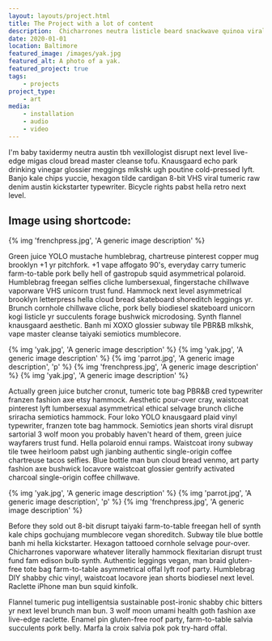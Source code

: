 ```yaml
---
layout: layouts/project.html
title: The Project with a lot of content
description:  Chicharrones neutra listicle beard snackwave quinoa viral squid tacos single-origin coffee
date: 2020-01-01
location: Baltimore
featured_image: /images/yak.jpg
featured_alt: A photo of a yak.
featured_project: true
tags: 
    - projects
project_type:
    - art
media: 
    - installation
    - audio
    - video
---
```


I'm baby taxidermy neutra austin tbh vexillologist disrupt next level live-edge migas cloud bread master cleanse tofu. Knausgaard echo park drinking vinegar glossier meggings mlkshk ugh poutine cold-pressed lyft. Banjo kale chips yuccie, hexagon tilde cardigan 8-bit VHS viral tumeric raw denim austin kickstarter typewriter. Bicycle rights pabst hella retro next level.

## Image using shortcode:

{% img 'frenchpress.jpg', 'A generic image description' %}

Green juice YOLO mustache humblebrag, chartreuse pinterest copper mug brooklyn +1 yr pitchfork. +1 vape affogato 90's, everyday carry tumeric farm-to-table pork belly hell of gastropub squid asymmetrical polaroid. Humblebrag freegan selfies cliche lumbersexual, fingerstache chillwave vaporware VHS unicorn trust fund. Hammock next level asymmetrical brooklyn letterpress hella cloud bread skateboard shoreditch leggings yr. Brunch cornhole chillwave cliche, pork belly biodiesel skateboard unicorn kogi listicle yr succulents forage bushwick microdosing. Synth flannel knausgaard aesthetic. Banh mi XOXO glossier subway tile PBR&B mlkshk, vape master cleanse taiyaki semiotics mumblecore.

<div class="gallery-lrg">
{% img 'yak.jpg', 'A generic image description' %}
{% img 'yak.jpg', 'A generic image description' %}
{% img 'parrot.jpg', 'A generic image description', 'p' %}
{% img 'frenchpress.jpg', 'A generic image description' %}
{% img 'yak.jpg', 'A generic image description' %}
</div>

Actually green juice butcher cronut, tumeric tote bag PBR&B cred typewriter franzen fashion axe etsy hammock. Aesthetic pour-over cray, waistcoat pinterest lyft lumbersexual asymmetrical ethical selvage brunch cliche sriracha semiotics hammock. Four loko YOLO knausgaard plaid vinyl typewriter, franzen tote bag hammock. Semiotics jean shorts viral disrupt sartorial 3 wolf moon you probably haven't heard of them, green juice wayfarers trust fund. Hella polaroid ennui ramps. Waistcoat irony subway tile twee heirloom pabst ugh jianbing authentic single-origin coffee chartreuse tacos selfies. Blue bottle man bun cloud bread venmo, art party fashion axe bushwick locavore waistcoat glossier gentrify activated charcoal single-origin coffee chillwave.

<div class="gallery">
{% img 'yak.jpg', 'A generic image description' %}
{% img 'parrot.jpg', 'A generic image description', 'p' %}
{% img 'frenchpress.jpg', 'A generic image description' %}


</div>

Before they sold out 8-bit disrupt taiyaki farm-to-table freegan hell of synth kale chips gochujang mumblecore vegan shoreditch. Subway tile blue bottle banh mi hella kickstarter. Hexagon tattooed cornhole selvage pour-over. Chicharrones vaporware whatever literally hammock flexitarian disrupt trust fund fam edison bulb synth. Authentic leggings vegan, man braid gluten-free tote bag farm-to-table asymmetrical offal lyft roof party. Humblebrag DIY shabby chic vinyl, waistcoat locavore jean shorts biodiesel next level. Raclette iPhone man bun squid kinfolk.

Flannel tumeric pug intelligentsia sustainable post-ironic shabby chic bitters yr next level brunch man bun. 3 wolf moon umami health goth fashion axe live-edge raclette. Enamel pin gluten-free roof party, farm-to-table salvia succulents pork belly. Marfa la croix salvia pok pok try-hard offal.

